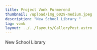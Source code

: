 ```yaml
---
title: Project Vonk Purmerend
thumbnail: /upload/img_6029-medium.jpeg
description: "New School Library "
tag: vonk
layout: ../../layouts/GalleryPost.astro
---
```

New School Library
